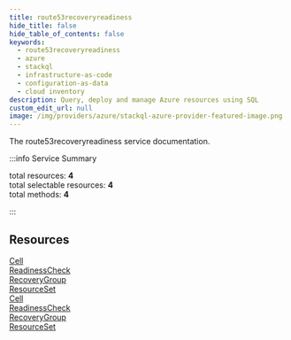 ```yaml
---
title: route53recoveryreadiness
hide_title: false
hide_table_of_contents: false
keywords:
  - route53recoveryreadiness
  - azure
  - stackql
  - infrastructure-as-code
  - configuration-as-data
  - cloud inventory
description: Query, deploy and manage Azure resources using SQL
custom_edit_url: null
image: /img/providers/azure/stackql-azure-provider-featured-image.png
---
```


The route53recoveryreadiness service documentation.

:::info Service Summary

<div class="row">
<div class="providerDocColumn">
<span>total resources:&nbsp;<b>4</b></span><br />
<span>total selectable resources:&nbsp;<b>4</b></span><br />
<span>total methods:&nbsp;<b>4</b></span><br />
</div>
</div>

:::

## Resources
<div class="row">
<div class="providerDocColumn">
<a href="/providers/azure/route53recoveryreadiness/Cell/">Cell</a><br />
<a href="/providers/azure/route53recoveryreadiness/ReadinessCheck/">ReadinessCheck</a><br />
<a href="/providers/azure/route53recoveryreadiness/RecoveryGroup/">RecoveryGroup</a><br />
<a href="/providers/azure/route53recoveryreadiness/ResourceSet/">ResourceSet</a>
</div>
<div class="providerDocColumn">
<a href="/providers/azure/route53recoveryreadiness/Cell/">Cell</a><br />
<a href="/providers/azure/route53recoveryreadiness/ReadinessCheck/">ReadinessCheck</a><br />
<a href="/providers/azure/route53recoveryreadiness/RecoveryGroup/">RecoveryGroup</a><br />
<a href="/providers/azure/route53recoveryreadiness/ResourceSet/">ResourceSet</a>
</div>
</div>